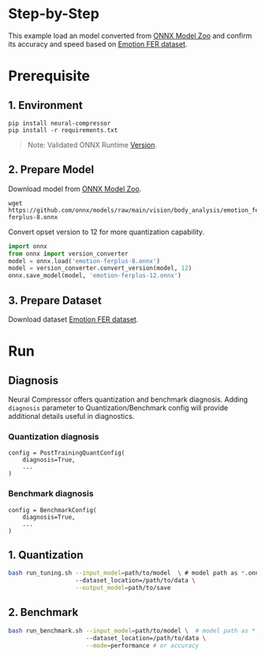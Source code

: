 Step-by-Step
============

This example load an model converted from [ONNX Model Zoo](https://github.com/onnx/models) and confirm its accuracy and speed based on [Emotion FER dataset](https://www.kaggle.com/c/challenges-in-representation-learning-facial-expression-recognition-challenge/data).

# Prerequisite

## 1. Environment
```shell
pip install neural-compressor
pip install -r requirements.txt
```
> Note: Validated ONNX Runtime [Version](/docs/source/installation_guide.md#validated-software-environment).

## 2. Prepare Model
Download model from [ONNX Model Zoo](https://github.com/onnx/models).

```shell
wget https://github.com/onnx/models/raw/main/vision/body_analysis/emotion_ferplus/model/emotion-ferplus-8.onnx
```

Convert opset version to 12 for more quantization capability.

```python
import onnx
from onnx import version_converter
model = onnx.load('emotion-ferplus-8.onnx')
model = version_converter.convert_version(model, 12)
onnx.save_model(model, 'emotion-ferplus-12.onnx')
```

## 3. Prepare Dataset
Download dataset [Emotion FER dataset](https://www.kaggle.com/c/challenges-in-representation-learning-facial-expression-recognition-challenge/data).

# Run

## Diagnosis
Neural Compressor offers quantization and benchmark diagnosis. Adding `diagnosis` parameter to Quantization/Benchmark config will provide additional details useful in diagnostics.
### Quantization diagnosis
```
config = PostTrainingQuantConfig(
    diagnosis=True,
    ...
)
``` 

### Benchmark diagnosis
```
config = BenchmarkConfig(
    diagnosis=True,
    ...
)
``` 

## 1. Quantization

```bash
bash run_tuning.sh --input_model=path/to/model  \ # model path as *.onnx
                   --dataset_location=/path/to/data \
                   --output_model=path/to/save
```

## 2. Benchmark

```bash
bash run_benchmark.sh --input_model=path/to/model \  # model path as *.onnx
                      --dataset_location=/path/to/data \
                      --mode=performance # or accuracy
```
